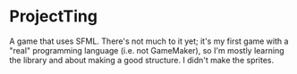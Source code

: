 ProjectTing
===========

A game that uses SFML.  There's not much to it yet; it's my first game with a "real" programming language (i.e. not GameMaker), so I'm mostly learning the library and about making a good structure.  I didn't make the sprites.
